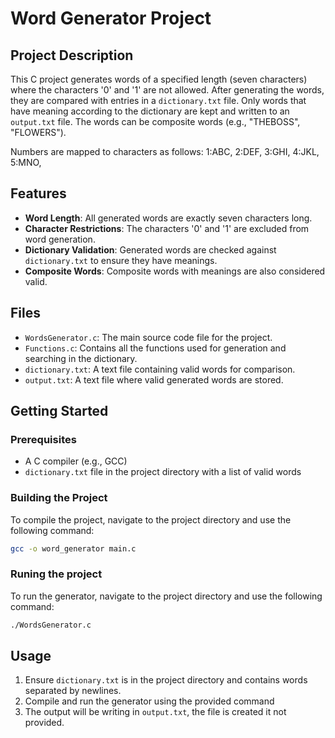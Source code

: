 # Word Generator Project

## Project Description

This C project generates words of a specified length (seven characters) where the characters '0' and '1' are not allowed. After generating the words, they are compared with entries in a `dictionary.txt` file. Only words that have meaning according to the dictionary are kept and written to an `output.txt` file. The words can be composite words (e.g., "THEBOSS", "FLOWERS").

Numbers are mapped to characters as follows:
1:ABC, 2:DEF, 3:GHI, 4:JKL, 5:MNO,  

## Features

- **Word Length**: All generated words are exactly seven characters long.
- **Character Restrictions**: The characters '0' and '1' are excluded from word generation.
- **Dictionary Validation**: Generated words are checked against `dictionary.txt` to ensure they have meanings.
- **Composite Words**: Composite words with meanings are also considered valid.

## Files

- `WordsGenerator.c`: The main source code file for the project.
- `Functions.c`: Contains all the functions used for generation and searching in the dictionary.
- `dictionary.txt`: A text file containing valid words for comparison.
- `output.txt`: A text file where valid generated words are stored.

## Getting Started

### Prerequisites

- A C compiler (e.g., GCC)
- `dictionary.txt` file in the project directory with a list of valid words

### Building the Project

To compile the project, navigate to the project directory and use the following command:

```bash
gcc -o word_generator main.c
```

### Runing the project

To run the generator, navigate to the project directory and use the following command:
```bash
./WordsGenerator.c
```
## Usage
1. Ensure `dictionary.txt` is in the project directory and contains words separated by newlines.
2. Compile and run the generator using the provided command
3. The output will be writing in `output.txt`, the file is created it not provided.
